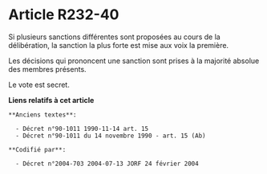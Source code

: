# Article R232-40

Si plusieurs sanctions différentes sont proposées au cours de la délibération, la sanction la plus forte est mise aux voix la
première.

Les décisions qui prononcent une sanction sont prises à la majorité absolue des membres présents.

Le vote est secret.

**Liens relatifs à cet article**

	**Anciens textes**:

	  - Décret n°90-1011 1990-11-14 art. 15
	  - Décret n°90-1011 du 14 novembre 1990 - art. 15 (Ab)

	**Codifié par**:

	  - Décret n°2004-703 2004-07-13 JORF 24 février 2004
